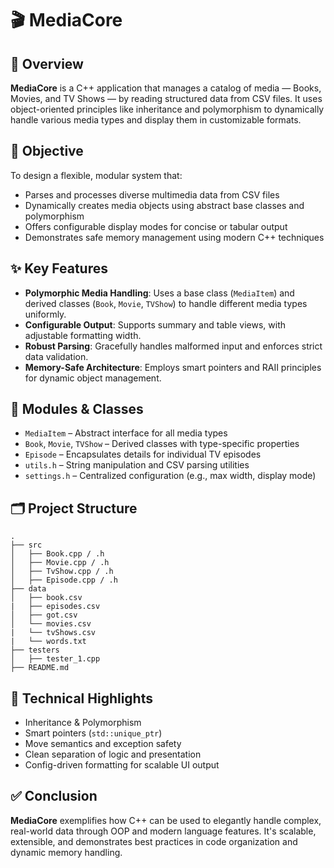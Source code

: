 # 🎬 MediaCore

## 📰 Overview  
**MediaCore** is a C++ application that manages a catalog of media — Books, Movies, and TV Shows — by reading structured data from CSV files. It uses object-oriented principles like inheritance and polymorphism to dynamically handle various media types and display them in customizable formats.

## 🎯 Objective  
To design a flexible, modular system that:

- Parses and processes diverse multimedia data from CSV files  
- Dynamically creates media objects using abstract base classes and polymorphism  
- Offers configurable display modes for concise or tabular output  
- Demonstrates safe memory management using modern C++ techniques

## ✨ Key Features

- **Polymorphic Media Handling**: Uses a base class (`MediaItem`) and derived classes (`Book`, `Movie`, `TVShow`) to handle different media types uniformly.
- **Configurable Output**: Supports summary and table views, with adjustable formatting width.
- **Robust Parsing**: Gracefully handles malformed input and enforces strict data validation.
- **Memory-Safe Architecture**: Employs smart pointers and RAII principles for dynamic object management.

## 🧩 Modules & Classes

- `MediaItem` – Abstract interface for all media types  
- `Book`, `Movie`, `TVShow` – Derived classes with type-specific properties  
- `Episode` – Encapsulates details for individual TV episodes  
- `utils.h` – String manipulation and CSV parsing utilities  
- `settings.h` – Centralized configuration (e.g., max width, display mode)

## 🗂️ Project Structure
```
.
├── src
│   ├── Book.cpp / .h
│   ├── Movie.cpp / .h
│   ├── TvShow.cpp / .h
│   ├── Episode.cpp / .h
├── data
│   ├── book.csv
|   ├── episodes.csv
│   ├── got.csv
│   └── movies.csv
|   └── tvShows.csv
|   └── words.txt
├── testers
│   ├── tester_1.cpp
├── README.md
```
## 🔧 Technical Highlights

- Inheritance & Polymorphism  
- Smart pointers (`std::unique_ptr`)  
- Move semantics and exception safety  
- Clean separation of logic and presentation  
- Config-driven formatting for scalable UI output

## ✅ Conclusion  
**MediaCore** exemplifies how C++ can be used to elegantly handle complex, real-world data through OOP and modern language features. It's scalable, extensible, and demonstrates best practices in code organization and dynamic memory handling.


